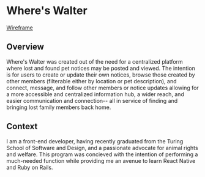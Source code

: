 # Where's Walter
[Wireframe](https://miro.com/app/board/uXjVMVLcANg=/?share_link_id=830023946334)

## Overview
Where's Walter was created out of the need for a centralized platform where lost and found pet notices may be posted and viewed. The intention is for users to create or update their own notices, browse those created by other members (filterable either by location or pet description), and connect, message, and follow other members or notice updates allowing for a more accessible and centralized information hub, a wider reach, and easier communication and connection-- all in service of finding and bringing lost family members back home.

## Context
I am a front-end developer, having recently graduated from the Turing School of Software and Design, and a passionate advocate for animal rights and welfare. This program was concieved with 
the intention of performing a much-needed function while providing me an avenue to learn React Native and Ruby on Rails. 
